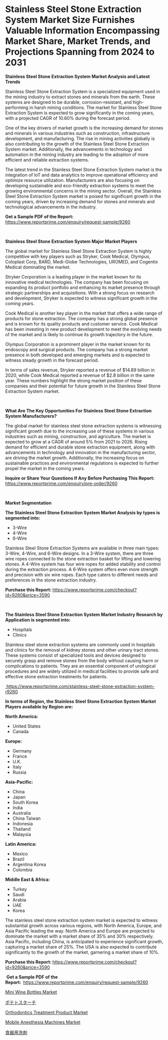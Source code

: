 <p><h1>Stainless Steel Stone Extraction System Market Size Furnishes Valuable Information Encompassing Market Share, Market Trends, and Projections Spanning from 2024 to 2031</h1></p><p><strong>Stainless Steel Stone Extraction System Market Analysis and Latest Trends</strong></p>
<p><p>Stainless Steel Stone Extraction System is a specialized equipment used in the mining industry to extract stones and minerals from the earth. These systems are designed to be durable, corrosion-resistant, and high-performing in harsh mining conditions. The market for Stainless Steel Stone Extraction System is expected to grow significantly in the coming years, with a projected CAGR of 10.60% during the forecast period.</p><p>One of the key drivers of market growth is the increasing demand for stones and minerals in various industries such as construction, infrastructure development, and manufacturing. The rise in mining activities globally is also contributing to the growth of the Stainless Steel Stone Extraction System market. Additionally, the advancements in technology and automation in the mining industry are leading to the adoption of more efficient and reliable extraction systems.</p><p>The latest trend in the Stainless Steel Stone Extraction System market is the integration of IoT and data analytics to improve operational efficiency and optimize resource utilization. Manufacturers are also focusing on developing sustainable and eco-friendly extraction systems to meet the growing environmental concerns in the mining sector. Overall, the Stainless Steel Stone Extraction System market is poised for significant growth in the coming years, driven by increasing demand for stones and minerals and technological advancements in the industry.</p></p>
<p><strong>Get a Sample PDF of the Report:&nbsp;</strong> <a href="https://www.reportprime.com/enquiry/request-sample/9260">https://www.reportprime.com/enquiry/request-sample/9260</a></p>
<p>&nbsp;</p>
<p><strong>Stainless Steel Stone Extraction System Major Market Players</strong></p>
<p><p>The global market for Stainless Steel Stone Extraction System is highly competitive with key players such as Stryker, Cook Medical, Olympus, Coloplast Corp, BARD, Medi-Globe Technologies, UROMED, and Cogentix Medical dominating the market.</p><p>Stryker Corporation is a leading player in the market known for its innovative medical technologies. The company has been focusing on expanding its product portfolio and enhancing its market presence through strategic partnerships and acquisitions. With a strong focus on research and development, Stryker is expected to witness significant growth in the coming years.</p><p>Cook Medical is another key player in the market that offers a wide range of products for stone extraction. The company has a strong global presence and is known for its quality products and customer service. Cook Medical has been investing in new product development to meet the evolving needs of the market and is likely to continue its growth trajectory in the future.</p><p>Olympus Corporation is a prominent player in the market known for its endoscopy and surgical products. The company has a strong market presence in both developed and emerging markets and is expected to witness steady growth in the forecast period.</p><p>In terms of sales revenue, Stryker reported a revenue of $14.89 billion in 2020, while Cook Medical reported a revenue of $2.8 billion in the same year. These numbers highlight the strong market position of these companies and their potential for future growth in the Stainless Steel Stone Extraction System market.</p></p>
<p>&nbsp;</p>
<p><strong>What Are The Key Opportunities For Stainless Steel Stone Extraction System Manufacturers?</strong></p>
<p><p>The global market for stainless steel stone extraction systems is witnessing significant growth due to the increasing use of these systems in various industries such as mining, construction, and agriculture. The market is expected to grow at a CAGR of around 5% from 2021 to 2026. Rising demand for efficient and durable stone extraction equipment, along with advancements in technology and innovation in the manufacturing sector, are driving the market growth. Additionally, the increasing focus on sustainable practices and environmental regulations is expected to further propel the market in the coming years.</p></p>
<p><strong>Inquire or Share Your Questions If Any Before Purchasing This Report:</strong> <a href="https://www.reportprime.com/enquiry/pre-order/9260">https://www.reportprime.com/enquiry/pre-order/9260</a></p>
<p>&nbsp;</p>
<p><strong>Market Segmentation</strong></p>
<p><strong>The Stainless Steel Stone Extraction System Market Analysis by types is segmented into:</strong></p>
<p><ul><li>3-Wire</li><li>4-Wire</li><li>6-Wire</li></ul></p>
<p><p>Stainless Steel Stone Extraction Systems are available in three main types: 3-Wire, 4-Wire, and 6-Wire designs. In a 3-Wire system, there are three wire ropes connected to the stone extraction basket for lifting and lowering stones. A 4-Wire system has four wire ropes for added stability and control during the extraction process. A 6-Wire system offers even more strength and precision with six wire ropes. Each type caters to different needs and preferences in the stone extraction industry.</p></p>
<p><strong>Purchase this Report:&nbsp;</strong><a href="https://www.reportprime.com/checkout?id=9260&price=3590">https://www.reportprime.com/checkout?id=9260&price=3590</a></p>
<p>&nbsp;</p>
<p><strong>The Stainless Steel Stone Extraction System Market Industry Research by Application is segmented into:</strong></p>
<p><ul><li>Hospitals</li><li>Clinics</li></ul></p>
<p><p>Stainless steel stone extraction systems are commonly used in hospitals and clinics for the removal of kidney stones and other urinary tract stones. These systems consist of specialized tools and devices designed to securely grasp and remove stones from the body without causing harm or complications to patients. They are an essential component of urological procedures and are widely utilized in medical facilities to provide safe and effective stone extraction treatments for patients.</p></p>
<p><a href="https://www.reportprime.com/stainless-steel-stone-extraction-system-r9260">&nbsp;https://www.reportprime.com/stainless-steel-stone-extraction-system-r9260</a></p>
<p><strong>In terms of Region, the Stainless Steel Stone Extraction System Market Players available by Region are:</strong></p>
<p>
    <p> <strong> North America: </strong>
        <ul>
            <li>United States</li>
            <li>Canada</li>
        </ul>
        </p> 
    <p> <strong> Europe: </strong>
        <ul>
            <li>Germany</li>
            <li>France</li>
            <li>U.K.</li>
            <li>Italy</li>
            <li>Russia</li>
        </ul>
        </p> 
    <p> <strong> Asia-Pacific: </strong>
        <ul>
            <li>China</li>
            <li>Japan</li>
            <li>South Korea</li>
            <li>India</li>
            <li>Australia</li>
            <li>China Taiwan</li>
            <li>Indonesia</li>
            <li>Thailand</li>
            <li>Malaysia</li>
        </ul>
        </p> 
    <p> <strong> Latin America: </strong>
        <ul>
            <li>Mexico</li>
            <li>Brazil</li>
            <li>Argentina Korea</li>
            <li>Colombia</li>
        </ul>
        </p> 
    <p> <strong> Middle East & Africa: </strong>
        <ul>
            <li>Turkey</li>
            <li>Saudi</li>
            <li>Arabia</li>
            <li>UAE</li>
            <li>Korea</li>
        </ul>
    </p>
    </p>
<p><p>The stainless steel stone extraction system market is expected to witness substantial growth across various regions, with North America, Europe, and Asia Pacific leading the way. North America and Europe are projected to dominate the market with a market share of 35% and 30% respectively. Asia Pacific, including China, is anticipated to experience significant growth, capturing a market share of 25%. The USA is also expected to contribute significantly to the growth of the market, garnering a market share of 10%.</p></p>
<p><strong>Purchase this Report: </strong><a href="https://www.reportprime.com/checkout?id=9260&price=3590">https://www.reportprime.com/checkout?id=9260&price=3590</a></p>
<p>&nbsp;<strong>Get a Sample PDF of the Report:&nbsp;&nbsp;</strong><a href="https://www.reportprime.com/enquiry/request-sample/9260">https://www.reportprime.com/enquiry/request-sample/9260</a></p>
<p><strong></strong></p>
<p><p><a href="https://issuu.com/reportprime-2/docs/mini-wine-bottles-market-size-2030.pptx">Mini Wine Bottles Market</a></p><p><a href="https://github.com/JacksonWiza1924/Market-Research-Report-List-1/blob/main/575486778235.md">ポテトスターチ</a></p><p><a href="https://github.com/derrinmiltonellis35gcl/Market-Research-Report-List-2/blob/main/orthodontics-treatment-product-market.md">Orthodontics Treatment Product Market</a></p><p><a href="https://github.com/Sherrillcrooksxa8i18ucf2m/Market-Research-Report-List-2/blob/main/mobile-anesthesia-machines-market.md">Mobile Anesthesia Machines Market</a></p><p><a href="https://github.com/hwbcz413288296/Market-Research-Report-List-2/blob/main/958595478234.md">食器用洗剤</a></p></p>